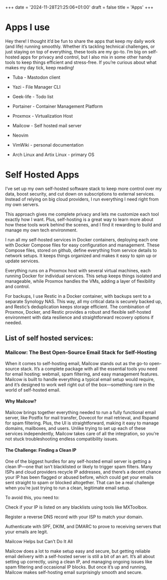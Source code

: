 +++
date = '2024-11-28T21:25:06+01:00'
draft = false
title = 'Apps'
+++
# Apps I use

Hey there! I thought it’d be fun to share the apps that keep my daily work (and life) running smoothly. Whether it’s tackling technical challenges, or just staying on top of everything, these tools are my go-to. I’m big on self-hosted apps for privacy and control, but I also mix in some other handy tools to keep things efficient and stress-free. If you’re curious about what makes my day tick, keep reading!

- Tuba - Mastodon client

- Yazi - File Manager CLI 

- Geek-life   - Todo list 

- Portainer - Container Management Platform

- Proxmox - Virtualization Host

- Mailcow - Self hosted mail server

- Neovim 

- VimWiki - personal documentation

- Arch Linux and Artix Linux - primary OS


# Self Hosted Apps

I’ve set up my own self-hosted software stack to keep more control over my data, boost security, and cut down on subscriptions to external services. Instead of relying on big cloud providers, I run everything I need right from my own servers.

This approach gives me complete privacy and lets me customize each tool exactly how I want. Plus, self-hosting is a great way to learn more about how these tools work behind the scenes, and I find it rewarding to build and manage my own tech environment.

I run all my self-hosted services in Docker containers, deploying each one with Docker Compose files for easy configuration and management. These Compose files, stored on github, define everything from service details to network setups. It keeps things organized and makes it easy to spin up or update services.

Everything runs on a Proxmox host with several virtual machines, each running Docker for individual services. This setup keeps things isolated and manageable, while Proxmox handles the VMs, adding a layer of flexibility and control.

For backups, I use Restic in a Docker container, with backups sent to a separate Synology NAS. This way, all my critical data is securely backed up, and Restic’s deduplication keeps storage efficient. The combination of Proxmox, Docker, and Restic provides a robust and flexible self-hosted environment with data resilience and straightforward recovery options if needed.

## List of self hosted services:

### Mailcow: The Best Open-Source Email Stack for Self-Hosting

When it comes to self-hosting email, Mailcow stands out as the go-to open-source stack. It’s a complete package with all the essential tools you need for email hosting: webmail, spam filtering, and easy management features. Mailcow is built to handle everything a typical email setup would require, and it’s designed to work well right out of the box—something rare in the world of self-hosted email.

#### Why Mailcow?

Mailcow brings together everything needed to run a fully functional email server, like Postfix for mail transfer, Dovecot for mail retrieval, and Rspamd for spam filtering. Plus, the UI is straightforward, making it easy to manage domains, mailboxes, and users. Unlike trying to set up each of these services independently, Mailcow takes care of all the integration, so you’re not stuck troubleshooting endless compatibility issues.

#### The Challenge: Finding a Clean IP

One of the biggest hurdles for any self-hosted email server is getting a clean IP—one that isn’t blacklisted or likely to trigger spam filters. Many ISPs and cloud providers recycle IP addresses, and there’s a decent chance your IP has been flagged or abused before, which could get your emails sent straight to spam or blocked altogether. That can be a real challenge when you’re just trying to run a clean, legitimate email setup.

To avoid this, you need to:

Check if your IP is listed on any blacklists using tools like MXToolbox.

Register a reverse DNS record with your ISP to match your domain.

Authenticate with SPF, DKIM, and DMARC to prove to receiving servers that your emails are legit.

Mailcow Helps but Can't Do It All

Mailcow does a lot to make setup easy and secure, but getting reliable email delivery with a self-hosted server is still a bit of an art. It’s all about setting up correctly, using a clean IP, and managing ongoing issues like spam filtering and occasional IP blocks. But once it’s up and running, Mailcow makes self-hosting email surprisingly smooth and secure.
